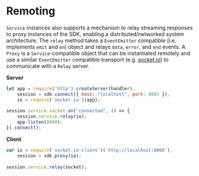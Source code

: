# Remoting

`Service` instances also supports a mechanism to relay streaming responses to proxy instances of the SDK, enabling a distributed/networked system architecture.  The `relay` method takes a `EventEmitter` compatible (i.e. implements `emit` and `on`) object and relays `data`, `error`, and `end` events.  A `Proxy` is a `Service`-compatible object that can be instantiated remotely and use a similar `EventEmitter` compatible transport (e.g. [socket.io](http://socket.io/)) to communicate with a `Relay` server.

__Server__
```javascript
let app = require('http').createServer(handler),
    session = sdk.connect({ host: "localhost", port: 4001 }),
    io = require('socket.io')(app);
    
session.service.socket.on("connected", () => {
    session.service.relay(io);
    app.listen(8080);
}).connect();
```

__Client__
```javascript
var io = require('socket.io-client')('http://localhost:8080'),
    session = sdk.proxy(io);
    
session.service.relay(socket);
```
